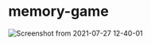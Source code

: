 # memory-game


![Screenshot from 2021-07-27 12-40-01](https://user-images.githubusercontent.com/58719884/127111835-e4dda1ab-e8b1-4534-8676-ef6abbd0a2ff.png)
